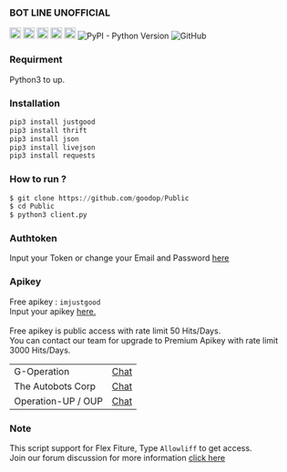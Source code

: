 ### BOT LINE UNOFFICIAL
<p>
<a href="https://line.me/ti/p/~dont.ask.me.who" rel="nofollow"><img src="https://camo.githubusercontent.com/626aaff51013a9833c8431d4d3124f12f89f7c097b52639675fc31923e640ef1/68747470733a2f2f696d672e736869656c64732e696f2f62616467652f4c494e452d3030633330302e7376673f267374796c653d666f722d7468652d6261646765266c6f676f3d6c696e65266c6f676f436f6c6f723d666666666666" height="20" data-canonical-src="https://img.shields.io/badge/LINE-00c300.svg?&amp;style=for-the-badge&amp;logo=line&amp;logoColor=ffffff" style="max-width:100%;"></a>
<img alt="python" src="https://img.shields.io/badge/Python-14354C?style=for-the-badge&logo=python&logoColor=white" height="20" style=""max-width:100%;">
<img alt="ubuntu" src="https://img.shields.io/badge/Ubuntu-E95420?style=for-the-badge&logo=ubuntu&logoColor=white" height="20" style=""max-width:100%;">
<img alt="windows" src="https://img.shields.io/badge/Windows-0078D6?style=for-the-badge&logo=windows&logoColor=white" height="20" style=""max-width:100%;">
<img alt="made" src="http://ForTheBadge.com/images/badges/built-with-love.svg" height="20"  style="max-width:100%;">
<img alt="PyPI - Python Version" src="https://img.shields.io/pypi/pyversions/justgood" style="max-width:100%;">
<img alt="GitHub" src="https://img.shields.io/github/license/goodop/Public" style="max-width:100%;">                                   
</p>

### Requirment
Python3 to up.

### Installation
```python
pip3 install justgood
pip3 install thrift
pip3 install json
pip3 install livejson
pip3 install requests
```

### How to run ?
``` python
$ git clone https://github.com/goodop/Public
$ cd Public
$ python3 client.py
```
### Authtoken
Input your Token or change your Email and Password <a href="https://github.com/goodop/Public/blob/main/Data/login.json">here</a>

### Apikey
Free apikey : ```imjustgood```
<br>Input your apikey <a href="https://github.com/goodop/Public/blob/38f2a29205c138ee75aedeac7de9bc6fb2a880a4/Data/api.json#L2">here.</a>
<br><br>Free apikey is public access with rate limit 50 Hits/Days.
<br>You can contact our team for upgrade to Premium Apikey with rate limit 3000 Hits/Days.

<table>
    <tbody>
        <tr>
          <td>G-Operation</td>
          <td><a href="http://line.me/ti/p/~dont.ask.me.who">Chat</a></td>
        </tr>
        <tr>
          <td>The Autobots Corp</td>
          <td><a href="http://line.me/ti/p/~paptetekdong">Chat</a></td>
        </tr>
        <tr>
          <td>Operation-UP / OUP</td>
          <td><a href="http://line.me/ti/p/~@ivg8360z">Chat</a></td>
        </tr>
    <tbody>   
<table>

### Note
This script support for Flex Fiture, Type ```Allowliff``` to get access.
<br>Join our forum discussion for more information <a href="https://bit.ly/2K5Lbx4">click here</a>
